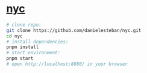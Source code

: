 [nyc](https://nyc.gatunes.com)
==

```bash
# clone repo:
git clone https://github.com/danielesteban/nyc.git
cd nyc
# install dependencies:
pnpm install
# start environment:
pnpm start
# open http://localhost:8080/ in your browser
```
